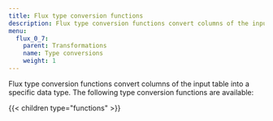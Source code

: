 ```yaml
---
title: Flux type conversion functions
description: Flux type conversion functions convert columns of the input table into a specific data type.
menu:
  flux_0_7:
    parent: Transformations
    name: Type conversions
    weight: 1
---
```


Flux type conversion functions convert columns of the input table into a specific data type.
The following type conversion functions are available:

{{< children type="functions" >}}
